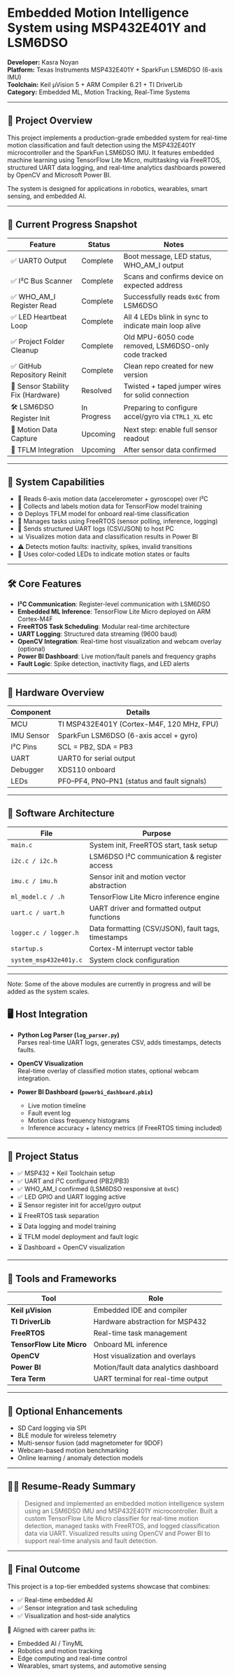 # Embedded Motion Intelligence System using MSP432E401Y and LSM6DSO

**Developer:** Kasra Noyan  
**Platform:** Texas Instruments MSP432E401Y + SparkFun LSM6DSO (6-axis IMU)  
**Toolchain:** Keil µVision 5 + ARM Compiler 6.21 + TI DriverLib  
**Category:** Embedded ML, Motion Tracking, Real-Time Systems

---

## 🚀 Project Overview

This project implements a production-grade embedded system for real-time motion classification and fault detection using the MSP432E401Y microcontroller and the SparkFun LSM6DSO IMU. It features embedded machine learning using TensorFlow Lite Micro, multitasking via FreeRTOS, structured UART data logging, and real-time analytics dashboards powered by OpenCV and Microsoft Power BI.

The system is designed for applications in robotics, wearables, smart sensing, and embedded AI.

---

## 🧱 Current Progress Snapshot

| Feature                          | Status       | Notes                                               |
|----------------------------------|--------------|-----------------------------------------------------|
| ✅ UART0 Output                  | Complete     | Boot message, LED status, WHO_AM_I output           |
| ✅ I²C Bus Scanner               | Complete     | Scans and confirms device on expected address       |
| ✅ WHO_AM_I Register Read        | Complete     | Successfully reads `0x6C` from LSM6DSO              |
| ✅ LED Heartbeat Loop           | Complete     | All 4 LEDs blink in sync to indicate main loop alive|
| ✅ Project Folder Cleanup       | Complete     | Old MPU-6050 code removed, LSM6DSO-only code tracked|
| ✅ GitHub Repository Reinit     | Complete     | Clean repo created for new version                  |
| 🔧 Sensor Stability Fix (Hardware) | Resolved   | Twisted + taped jumper wires for solid connection   |
| 🛠️  LSM6DSO Register Init        | In Progress  | Preparing to configure accel/gyro via `CTRL1_XL` etc|
| 🧪 Motion Data Capture           | Upcoming     | Next step: enable full sensor readout               |
| 🧠 TFLM Integration              | Upcoming     | After sensor data confirmed        

___

## 🔧 System Capabilities

- 🔁 Reads 6-axis motion data (accelerometer + gyroscope) over I²C
- 🧠 Collects and labels motion data for TensorFlow model training
- ⚙️ Deploys TFLM model for onboard real-time classification
- 🧵 Manages tasks using FreeRTOS (sensor polling, inference, logging)
- 💬 Sends structured UART logs (CSV/JSON) to host PC
- 📊 Visualizes motion data and classification results in Power BI
- ⚠️ Detects motion faults: inactivity, spikes, invalid transitions
- 🔦 Uses color-coded LEDs to indicate motion states or faults

---

## 🛠️ Core Features

- **I²C Communication**: Register-level communication with LSM6DSO
- **Embedded ML Inference**: TensorFlow Lite Micro deployed on ARM Cortex-M4F
- **FreeRTOS Task Scheduling**: Modular real-time architecture
- **UART Logging**: Structured data streaming (9600 baud)
- **OpenCV Integration**: Real-time host visualization and webcam overlay (optional)
- **Power BI Dashboard**: Live motion/fault panels and frequency graphs
- **Fault Logic**: Spike detection, inactivity flags, and LED alerts

---

## 🧱 Hardware Overview

| Component     | Details                                     |
|---------------|---------------------------------------------|
| MCU           | TI MSP432E401Y (Cortex-M4F, 120 MHz, FPU)   |
| IMU Sensor    | SparkFun LSM6DSO (6-axis accel + gyro)      |
| I²C Pins      | SCL = PB2, SDA = PB3                        |
| UART          | UART0 for serial output                     |
| Debugger      | XDS110 onboard                              |
| LEDs          | PF0–PF4, PN0–PN1 (status and fault signals) |

---

## 🧩 Software Architecture

| File                 | Purpose                                              |
|----------------------|------------------------------------------------------|
| `main.c`             | System init, FreeRTOS start, task setup              |
| `i2c.c / i2c.h`      | LSM6DSO I²C communication & register access          |
| `imu.c / imu.h`      | Sensor init and motion vector abstraction            |
| `ml_model.c / .h`    | TensorFlow Lite Micro inference engine               |
| `uart.c / uart.h`    | UART driver and formatted output functions           |
| `logger.c / logger.h`| Data formatting (CSV/JSON), fault tags, timestamps   |
| `startup.s`          | Cortex-M interrupt vector table                      |
| `system_msp432e401y.c`| System clock configuration                          |

---
Note: Some of the above modules are currently in progress and will be added as the system scales.


## 🖥️ Host Integration

- **Python Log Parser (`log_parser.py`)**  
  Parses real-time UART logs, generates CSV, adds timestamps, detects faults.

- **OpenCV Visualization**  
  Real-time overlay of classified motion states, optional webcam integration.

- **Power BI Dashboard (`powerbi_dashboard.pbix`)**  
  - Live motion timeline  
  - Fault event log  
  - Motion class frequency histograms  
  - Inference accuracy + latency metrics (if FreeRTOS timing included)

---

## 🧪 Project Status

- ✅ MSP432 + Keil Toolchain setup
- ✅ UART and I²C configured (PB2/PB3)
- ✅ WHO_AM_I confirmed (LSM6DSO responsive at `0x6C`)
- ✅ LED GPIO and UART logging active
- ⏳ Sensor register init for accel/gyro output
- ⏳ FreeRTOS task separation
- ⏳ Data logging and model training
- ⏳ TFLM model deployment and fault logic
- ⏳ Dashboard + OpenCV visualization

---

## 🧰 Tools and Frameworks

| Tool                 | Role                                  |
|----------------------|----------------------------------------|
| **Keil µVision**     | Embedded IDE and compiler              |
| **TI DriverLib**     | Hardware abstraction for MSP432        |
| **FreeRTOS**         | Real-time task management              |
| **TensorFlow Lite Micro** | Onboard ML inference              |
| **OpenCV**           | Host visualization and overlays        |
| **Power BI**         | Motion/fault data analytics dashboard  |
| **Tera Term**         | UART terminal for real-time output    |


---

## 🌟 Optional Enhancements

- SD Card logging via SPI
- BLE module for wireless telemetry
- Multi-sensor fusion (add magnetometer for 9DOF)
- Webcam-based motion benchmarking
- Online learning / anomaly detection models

---

## 🧑‍💼 Resume-Ready Summary

> Designed and implemented an embedded motion intelligence system using an LSM6DSO IMU and MSP432E401Y microcontroller. Built a custom TensorFlow Lite Micro classifier for real-time motion detection, managed tasks with FreeRTOS, and logged classification data via UART. Visualized results using OpenCV and Power BI to support real-time analysis and fault detection.

---

## 🏁 Final Outcome

This project is a top-tier embedded systems showcase that combines:

- ✅ Real-time embedded AI
- ✅ Sensor integration and task scheduling
- ✅ Visualization and host-side analytics

🎯 Aligned with career paths in:
- Embedded AI / TinyML
- Robotics and motion tracking
- Edge computing and real-time control
- Wearables, smart systems, and automotive sensing
